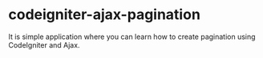 # codeigniter-ajax-pagination
It is simple application where you can learn how to create pagination using CodeIgniter and Ajax.
